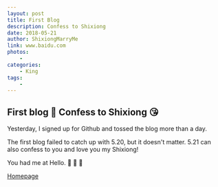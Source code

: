 ```yaml
--- 
layout: post
title: First Blog 
description: Confess to Shixiong
date: 2018-05-21 
author: ShixiongMarryMe  
link: www.baidu.com
photos:
    -
categories:
    - King
tags: 
    - 
--- 
```


## First blog :rose: Confess to Shixiong :kissing_heart:

Yesterday, I signed up for Github and tossed the blog more than a day. 

The first blog failed to catch up with 5.20, but it doesn't matter. 5.21 can also confess to you and love you my Shixiong! 

You had me at Hello. :revolving_hearts: :revolving_hearts: :revolving_hearts:

[Homepage](https://ShixiongMarryMe.github.io/)
